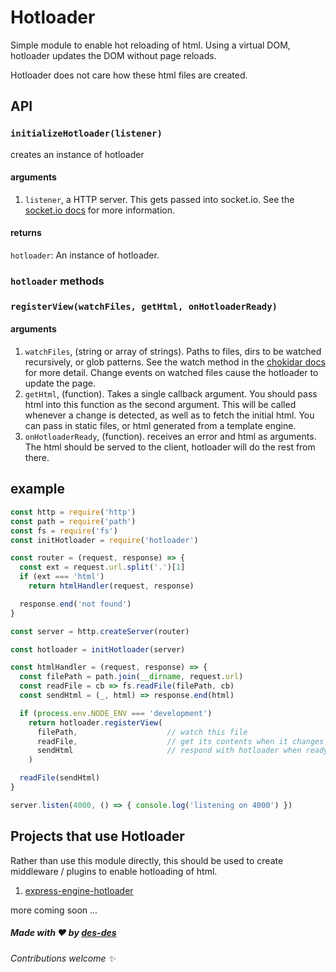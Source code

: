 # Hotloader

Simple module to enable hot reloading of html. Using a virtual DOM, hotloader updates the DOM without page reloads.

Hotloader does not care how these html files are created.

## API

### `initializeHotloader(listener)`

creates an instance of hotloader

#### arguments

  1. `listener`, a HTTP server. This gets passed into socket.io. See the [socket.io docs](https://socket.io/docs/) for more information.

#### returns

`hotloader`: An instance of hotloader.

### `hotloader` methods

### `registerView(watchFiles, getHtml, onHotloaderReady)`

#### arguments

  1. `watchFiles`, (string or array of strings). Paths to files, dirs to be watched recursively, or glob patterns. See the watch method in the [chokidar docs](https://github.com/paulmillr/chokidar#api) for more detail. Change events on watched files cause the hotloader to update the page.
  2. `getHtml`, (function). Takes a single callback argument. You should pass html into this function as the second argument. This will be called whenever a change is detected, as well as to fetch the initial html. You can pass in static files, or  html generated from a template engine.
  3. `onHotloaderReady`, (function). receives an error and html as arguments. The html should be served to the client, hotloader will do the rest from there.

## example

```js
const http = require('http')
const path = require('path')
const fs = require('fs')
const initHotloader = require('hotloader')

const router = (request, response) => {
  const ext = request.url.split('.')[1]
  if (ext === 'html')
    return htmlHandler(request, response)

  response.end('not found')
}

const server = http.createServer(router)

const hotloader = initHotloader(server)

const htmlHandler = (request, response) => {
  const filePath = path.join(__dirname, request.url)
  const readFile = cb => fs.readFile(filePath, cb)
  const sendHtml = (_, html) => response.end(html)

  if (process.env.NODE_ENV === 'development')
    return hotloader.registerView(
      filePath,                    // watch this file
      readFile,                    // get its contents when it changes
      sendHtml                     // respond with hotloader when ready
    )

  readFile(sendHtml)
}

server.listen(4000, () => { console.log('listening on 4000') })
```


## Projects that use Hotloader

Rather than use this module directly, this should be used to create middleware / plugins to enable hotloading of html.

  1. [express-engine-hotloader](express-engine-hotloader)

more coming soon ...


##### Made with :heart: by [des-des](https://github.com/des-des)

###### Contributions welcome :sparkles:
